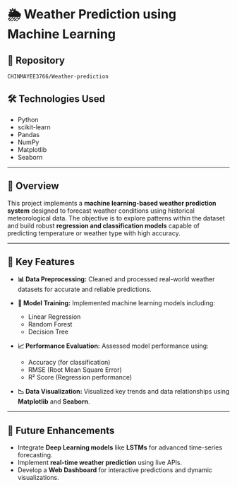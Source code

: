 

# 🌦️ Weather Prediction using Machine Learning

## 📁 Repository

`CHINMAYEE3766/Weather-prediction`

## 🛠 Technologies Used

* Python
* scikit-learn
* Pandas
* NumPy
* Matplotlib
* Seaborn

---

## 📖 Overview

This project implements a **machine learning-based weather prediction system** designed to forecast weather conditions using historical meteorological data.
The objective is to explore patterns within the dataset and build robust **regression and classification models** capable of predicting temperature or weather type with high accuracy.

---

## 🧠 Key Features

* **📊 Data Preprocessing:**
  Cleaned and processed real-world weather datasets for accurate and reliable predictions.

* **🧪 Model Training:**
  Implemented machine learning models including:

  * Linear Regression
  * Random Forest
  * Decision Tree

* **📈 Performance Evaluation:**
  Assessed model performance using:

  * Accuracy (for classification)
  * RMSE (Root Mean Square Error)
  * R² Score (Regression performance)

* **📉 Data Visualization:**
  Visualized key trends and data relationships using **Matplotlib** and **Seaborn**.

---

## 🔮 Future Enhancements

* Integrate **Deep Learning models** like **LSTMs** for advanced time-series forecasting.
* Implement **real-time weather prediction** using live APIs.
* Develop a **Web Dashboard** for interactive predictions and dynamic visualizations.

